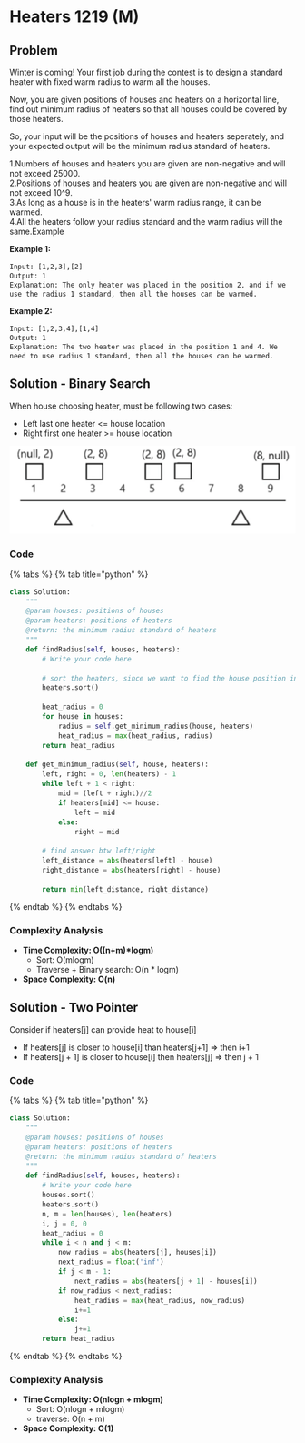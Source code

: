 # Heaters 1219 (M)

## Problem

Winter is coming! Your first job during the contest is to design a standard heater with fixed warm radius to warm all the houses.

Now, you are given positions of houses and heaters on a horizontal line, find out minimum radius of heaters so that all houses could be covered by those heaters.

So, your input will be the positions of houses and heaters seperately, and your expected output will be the minimum radius standard of heaters.

1.Numbers of houses and heaters you are given are non-negative and will not exceed 25000.\
2.Positions of houses and heaters you are given are non-negative and will not exceed 10^9.\
3.As long as a house is in the heaters' warm radius range, it can be warmed.\
4.All the heaters follow your radius standard and the warm radius will the same.Example

**Example 1:**

```
Input: [1,2,3],[2]
Output: 1
Explanation: The only heater was placed in the position 2, and if we use the radius 1 standard, then all the houses can be warmed.
```

**Example 2:**

```
Input: [1,2,3,4],[1,4]
Output: 1
Explanation: The two heater was placed in the position 1 and 4. We need to use radius 1 standard, then all the houses can be warmed.
```

## Solution - Binary Search

When house choosing heater, must be following two cases:

* Left last one heater <= house location&#x20;
* Right first one heater >= house location

![](<../../../.gitbook/assets/Screen Shot 2021-05-10 at 11.04.46 PM.png>)

### Code

{% tabs %}
{% tab title="python" %}
```python
class Solution:
    """
    @param houses: positions of houses
    @param heaters: positions of heaters
    @return: the minimum radius standard of heaters
    """
    def findRadius(self, houses, heaters):
        # Write your code here
        
        # sort the heaters, since we want to find the house position inside heaters 
        heaters.sort()

        heat_radius = 0
        for house in houses:
            radius = self.get_minimum_radius(house, heaters)
            heat_radius = max(heat_radius, radius)
        return heat_radius
    
    def get_minimum_radius(self, house, heaters):
        left, right = 0, len(heaters) - 1
        while left + 1 < right:
            mid = (left + right)//2
            if heaters[mid] <= house:
                left = mid
            else:
                right = mid
        
        # find answer btw left/right
        left_distance = abs(heaters[left] - house)
        right_distance = abs(heaters[right] - house)

        return min(left_distance, right_distance)

```
{% endtab %}
{% endtabs %}

### Complexity Analysis

* **Time Complexity: O((n+m)\*logm)**
  * Sort: O(mlogm)
  * Traverse + Binary search: O(n \* logm)
* **Space Complexity: O(n)**

## Solution - Two Pointer

Consider if heaters\[j] can provide heat to house\[i]

* If heaters\[j] is closer to house\[i] than heaters\[j+1] => then i+1
* If heaters\[j + 1] is closer to house\[i] then heaters\[j] => then j + 1

### Code

{% tabs %}
{% tab title="python" %}
```python
class Solution:
    """
    @param houses: positions of houses
    @param heaters: positions of heaters
    @return: the minimum radius standard of heaters
    """
    def findRadius(self, houses, heaters):
        # Write your code here
        houses.sort()
        heaters.sort()
        n, m = len(houses), len(heaters)
        i, j = 0, 0
        heat_radius = 0
        while i < n and j < m:
            now_radius = abs(heaters[j], houses[i])
            next_radius = float('inf')
            if j < m - 1:
                next_radius = abs(heaters[j + 1] - houses[i])
            if now_radius < next_radius:
                heat_radius = max(heat_radius, now_radius)
                i+=1
            else:
                j+=1
        return heat_radius


```
{% endtab %}
{% endtabs %}

### Complexity Analysis

* **Time Complexity: O(nlogn + mlogm)**
  * Sort: O(nlogn + mlogm)
  * traverse: O(n + m)
* **Space Complexity: O(1)**
